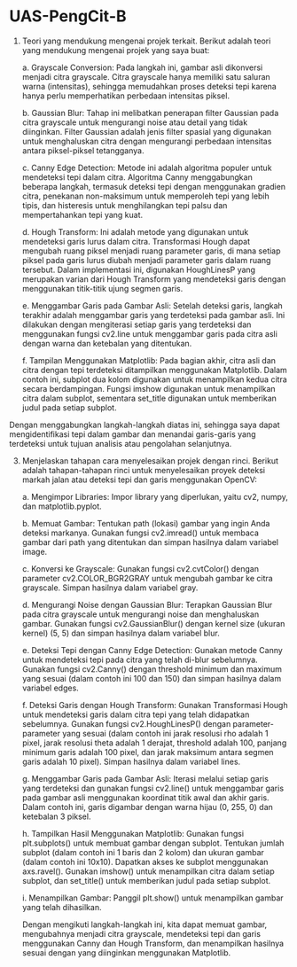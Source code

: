 # UAS-PengCit-B
1. Teori yang mendukung mengenai projek terkait.
   Berikut adalah teori yang mendukung mengenai projek yang saya buat:
   
   a. Grayscale Conversion: Pada langkah ini, gambar asli dikonversi menjadi citra grayscale. Citra grayscale hanya memiliki satu saluran       warna (intensitas), sehingga memudahkan proses deteksi tepi karena hanya perlu memperhatikan perbedaan intensitas piksel.
   
   b. Gaussian Blur: Tahap ini melibatkan penerapan filter Gaussian pada citra grayscale untuk mengurangi noise atau detail yang tidak          diinginkan. Filter Gaussian adalah jenis filter spasial yang digunakan untuk menghaluskan citra dengan mengurangi perbedaan               intensitas antara piksel-piksel tetangganya.
   
   c. Canny Edge Detection: Metode ini adalah algoritma populer untuk mendeteksi tepi dalam citra. Algoritma Canny menggabungkan beberapa       langkah, termasuk deteksi tepi dengan menggunakan gradien citra, penekanan non-maksimum untuk memperoleh tepi yang lebih tipis, dan       histeresis untuk menghilangkan tepi palsu dan mempertahankan tepi yang kuat.
   
   d. Hough Transform: Ini adalah metode yang digunakan untuk mendeteksi garis lurus dalam citra. Transformasi Hough dapat mengubah ruang       piksel menjadi ruang parameter garis, di mana setiap piksel pada garis lurus diubah menjadi parameter garis dalam ruang tersebut.         Dalam implementasi ini, digunakan HoughLinesP yang merupakan varian dari Hough Transform yang mendeteksi garis dengan menggunakan         titik-titik ujung segmen garis.
   
   e. Menggambar Garis pada Gambar Asli: Setelah deteksi garis, langkah terakhir adalah menggambar garis yang terdeteksi pada gambar            asli. Ini dilakukan dengan mengiterasi setiap garis yang terdeteksi dan menggunakan fungsi cv2.line untuk menggambar garis pada           citra asli dengan warna dan ketebalan yang ditentukan.
   
   f. Tampilan Menggunakan Matplotlib: Pada bagian akhir, citra asli dan citra dengan tepi terdeteksi ditampilkan menggunakan Matplotlib.       Dalam contoh ini, subplot dua kolom digunakan untuk menampilkan kedua citra secara berdampingan. Fungsi imshow digunakan untuk            menampilkan citra dalam subplot, sementara set_title digunakan untuk memberikan judul pada setiap subplot.
   
  Dengan menggabungkan langkah-langkah diatas ini, sehingga saya dapat mengidentifikasi tepi dalam gambar dan menandai garis-garis yang     terdeteksi untuk tujuan analisis atau pengolahan selanjutnya.
   
3. Menjelaskan tahapan cara menyelesaikan projek dengan rinci.
   Berikut adalah tahapan-tahapan rinci untuk menyelesaikan proyek deteksi markah jalan atau deteksi  tepi dan garis menggunakan OpenCV:
   
   a. Mengimpor Libraries: Impor library yang diperlukan, yaitu cv2, numpy, dan matplotlib.pyplot.
   
   b. Memuat Gambar: Tentukan path (lokasi) gambar yang ingin Anda deteksi markanya. Gunakan fungsi cv2.imread() untuk membaca gambar           dari path yang ditentukan dan simpan hasilnya dalam variabel image.
   
   c. Konversi ke Grayscale: Gunakan fungsi cv2.cvtColor() dengan parameter cv2.COLOR_BGR2GRAY untuk mengubah gambar ke citra grayscale.        Simpan hasilnya dalam variabel gray.
   
   d. Mengurangi Noise dengan Gaussian Blur: Terapkan Gaussian Blur pada citra grayscale untuk mengurangi noise dan menghaluskan gambar.        Gunakan fungsi cv2.GaussianBlur() dengan kernel size (ukuran kernel) (5, 5) dan simpan hasilnya dalam variabel blur.
   
   e. Deteksi Tepi dengan Canny Edge Detection: Gunakan metode Canny untuk mendeteksi tepi pada citra yang telah di-blur sebelumnya.            Gunakan fungsi cv2.Canny() dengan threshold minimum dan maximum yang sesuai (dalam contoh ini 100 dan 150) dan simpan hasilnya            dalam variabel edges.
   
   f. Deteksi Garis dengan Hough Transform: Gunakan Transformasi Hough untuk mendeteksi garis dalam citra tepi yang telah didapatkan            sebelumnya. Gunakan fungsi cv2.HoughLinesP() dengan parameter-parameter yang sesuai (dalam contoh ini jarak resolusi rho adalah 1         pixel, jarak resolusi theta adalah 1 derajat, threshold adalah 100, panjang minimum garis adalah 100 pixel, dan jarak maksimum            antara segmen garis adalah 10 pixel). Simpan hasilnya dalam variabel lines.
   
   g. Menggambar Garis pada Gambar Asli: Iterasi melalui setiap garis yang terdeteksi dan gunakan fungsi cv2.line() untuk menggambar            garis pada gambar asli menggunakan koordinat titik awal dan akhir garis. Dalam contoh ini, garis digambar dengan warna hijau (0,          255, 0) dan ketebalan 3 piksel.
   
   h. Tampilkan Hasil Menggunakan Matplotlib: Gunakan fungsi plt.subplots() untuk membuat gambar dengan subplot. Tentukan jumlah subplot        (dalam contoh ini 1 baris dan 2 kolom) dan ukuran gambar (dalam contoh ini 10x10). Dapatkan akses ke subplot menggunakan                  axs.ravel(). Gunakan imshow() untuk menampilkan citra dalam setiap subplot, dan set_title() untuk memberikan judul pada setiap            subplot.
   
   i. Menampilkan Gambar: Panggil plt.show() untuk menampilkan gambar yang telah dihasilkan.

   Dengan mengikuti langkah-langkah ini, kita dapat memuat gambar, mengubahnya menjadi citra grayscale, mendeteksi tepi dan garis            menggunakan Canny dan Hough Transform, dan menampilkan hasilnya sesuai dengan yang diinginkan menggunakan Matplotlib.
